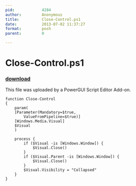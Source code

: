 ```yaml
---
pid:            4284
author:         Anonymous
title:          Close-Control.ps1
date:           2013-07-02 11:37:27
format:         posh
parent:         0

---
```


# Close-Control.ps1

### [download](Scripts\4284.ps1)

This file was uploaded by a PowerGUI Script Editor Add-on.

```posh
function Close-Control
{
    param(
    [Parameter(Mandatory=$true,
        ValueFromPipeline=$true)]
    [Windows.Media.Visual]
    $Visual
    )
    
    process {
        if ($Visual -is [Windows.Window]) {
            $Visual.Close()
        }
        if ($Visual.Parent -is [Windows.Window]) {
            $Visual.Close()
        }
        $Visual.Visibility = "Collapsed"
    }
} 

```

